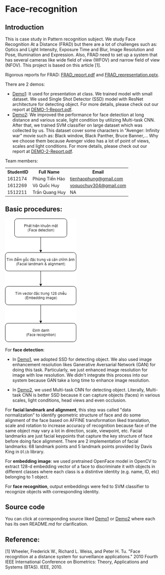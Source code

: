 # Face-recognition

## Introduction
This is case study in Pattern recognition subject. We study Face Recognition At a Distance (FRAD) but there are a lot of challenges such as: Optics and Light Intensity, Exposure Time and Blur, Image Resolution and Pose, Illumination and Expression. Also, FRAD need to set up a system that has several cameras like wide field of view (WFOV) and narrow field of view (NFOV). This project is based on this article [1].

Rigorous reports for FRAD: [FRAD_report.pdf](./Documents/FRAD_report.pdf) and [FRAD_representation.pptx](./Documents/FRAD_prepresentation.pptx).

There are 2 demos:
- [Demo1](./Demo1/): It used for presentation at class. We trained model with small dataset. We used Single Shot Detector (SSD) model with ResNet architecture for detecting object. For more details, please check out our report at [DEMO-1-Report.pdf](./Documents/DEMO-1-Report.pdf).
- [Demo2](./Demo2/): We improved the performance for face detection at long distance and various scale, light condition by utilizing Multi-task CNN. After that, we trained SVM classifier on large dataset which was collected by us. This dataset cover some characters in "Avenger: Infinity war" movie such as: Black window, Black Panther, Bruce Banner,... Why we choose them because Avenger video has a lot of point of views, scales and light conditions. For more details, please check out our report at [DEMO-2-Report.pdf](./Documents/DEMO-2-Report.pdf).

Team members:
<table>
    <tr>
        <th>StudentID</th>
        <th>Full Name</th>
        <th>Email</th>
    </tr>
    <tr>
        <td>1612174</td>
        <td>Phùng Tiến Hào</td>
        <td><a href="mailto:tienhaophung@gmail.com">tienhaophung@gmail.com</a></td>
    </tr>
    <tr>
        <td>1612269</td>
        <td>Võ Quốc Huy</td>
        <td><a href="mailto:voquochuy304@gmail.com">voquochuy304@gmail.com</a></td>
    </tr>
    <tr>
        <td>1512211</td>
        <td>Trần Quang Huy</td>
        <td>NA</td>
    </tr>
</table>

## Basic procedures:
![Model_Diagram](./Model_Diagram.png)

For **face detection**:
- In [Demo1](./Demo1), we adopted SSD for detecting object. We also used image enhancement resolution likes Ganerative Aversarial Network (GAN) for doing this task. Particularly, we just enhanced image resolution for image with low resolution. We didn't integrate this process into our system because GAN take a long time to enhance image resolution.

- In [Demo2](./Demo2), we used Multi-task CNN for detecting object. Literally, Multi-task CNN is better SSD because it can capture objects (faces) in various scales, light conditions, head views and even occlusion.

For **facial landmark and alignment**, this step was called "data normalization" to identify geometric structure of face and do some alignment of the face based on AFFINE transformation liked translation, scale and rotation to increase accuracy of recognition because face of the same object may vary a lot in direction, scale, viewpoint, etc. Facial landmarks are just facial keypoints that capture the key structure of face before doing face alignment. There are 2 implementation of facial landmarks: 68 landmark points and 5 landmark points provided by Davis King in `Dlib` library.

For **embedding image**: we used pretrained OpenFace model in OpenCV to extract 128-d embedding vector of a face to discriminate it with objects in different classes where each class is a distintive identity (e.g. name, ID, etc) belonging to 1 object.

For **face recognition**, output embeddings were fed to SVM classifier to recognize objects with corresponding identity.

## Source code
You can click at corresponding source liked [Demo1](./Demo1) or [Demo2](./Demo2) where each has its own README.md for clarification.

## Reference:
[1] Wheeler, Frederick W., Richard L. Weiss, and Peter H. Tu. "Face recognition at a distance system for surveillance applications." 2010 Fourth IEEE International Conference on Biometrics: Theory, Applications and Systems (BTAS). IEEE, 2010.
